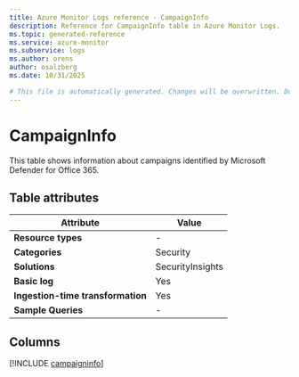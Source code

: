 ```yaml
---
title: Azure Monitor Logs reference - CampaignInfo
description: Reference for CampaignInfo table in Azure Monitor Logs.
ms.topic: generated-reference
ms.service: azure-monitor
ms.subservice: logs
ms.author: orens
author: osalzberg
ms.date: 10/31/2025

# This file is automatically generated. Changes will be overwritten. Do not change this file directly.
---
```


# CampaignInfo

This table shows information about campaigns identified by Microsoft Defender for Office 365.


## Table attributes

|Attribute|Value|
|---|---|
|**Resource types**|-|
|**Categories**|Security|
|**Solutions**| SecurityInsights|
|**Basic log**|Yes|
|**Ingestion-time transformation**|Yes|
|**Sample Queries**|-|



## Columns
  
[!INCLUDE [campaigninfo](~/reusable-content/ce-skilling/azure/includes/azure-monitor/reference/tables/campaigninfo-include.md)]
